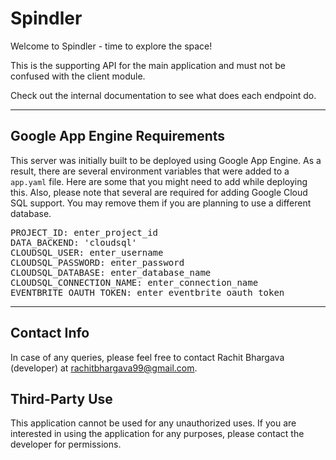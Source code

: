 # Spindler
Welcome to Spindler - time to explore the space!

This is the supporting API for the main application and must not be confused with the client module.

Check out the internal documentation to see what does each endpoint do.

<hr>

## Google App Engine Requirements
This server was initially built to be deployed using Google App Engine.
As a result, there are several environment variables that were added to a <code>app.yaml</code> file.
Here are some that you might need to add while deploying this.
Also, please note that several are required for adding Google Cloud SQL support.
You may remove them if you are planning to use a different database.

<pre>
PROJECT_ID: enter_project_id
DATA_BACKEND: 'cloudsql'
CLOUDSQL_USER: enter_username
CLOUDSQL_PASSWORD: enter_password
CLOUDSQL_DATABASE: enter_database_name
CLOUDSQL_CONNECTION_NAME: enter_connection_name
EVENTBRITE_OAUTH_TOKEN: enter_eventbrite_oauth_token
</pre>
<hr>

## Contact Info
In case of any queries, please feel free to contact Rachit Bhargava (developer) at rachitbhargava99@gmail.com.

## Third-Party Use
This application cannot be used for any unauthorized uses.
If you are interested in using the application for any purposes, please contact the developer for permissions.